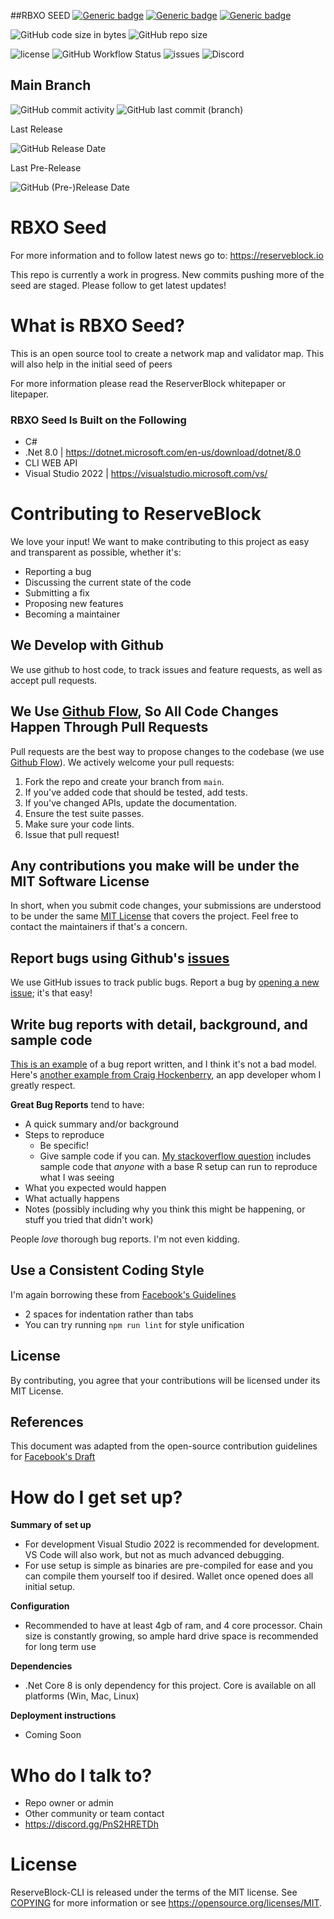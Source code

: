 ##RBXO SEED
[![Generic badge](https://img.shields.io/badge/IDE-VS2022-blue.svg)](https://shields.io/)
[![Generic badge](https://img.shields.io/badge/C%23-10%2E0-blue.svg)](https://shields.io/)
[![Generic badge](https://img.shields.io/badge/%2ENet%20Core-6%2E0-blue.svg)](https://shields.io/)

![GitHub code size in bytes](https://img.shields.io/github/languages/code-size/ReserveBlockIO/RBXOSeed)
![GitHub repo size](https://img.shields.io/github/repo-size/ReserveBlockIO/RBXOSeed)

![license](https://img.shields.io/github/license/ReserveBlockIO/RBXOSeed)
![GitHub Workflow Status](https://img.shields.io/github/actions/workflow/status/ReserveBlockIO/RBXOSeed/dotnet.yml)
![issues](https://img.shields.io/github/issues/ReserveBlockIO/RBXOSeed)
![Discord](https://img.shields.io/discord/917499597692211260?label=discord)

##  Main Branch 
![GitHub commit activity](https://img.shields.io/github/commit-activity/m/ReserveBlockIO/RBXOSeed)
![GitHub last commit (branch)](https://img.shields.io/github/last-commit/ReserveBlockIO/RBXOSeed/main)

Last Release

![GitHub Release Date](https://img.shields.io/github/release-date/ReserveBlockIO/RBXOSeed)

Last Pre-Release

![GitHub (Pre-)Release Date](https://img.shields.io/github/release-date-pre/ReserveBlockIO/RBXOSeed)

# RBXO Seed
For more information and to follow latest news go to:
https://reserveblock.io

This repo is currently a work in progress. New commits pushing more of the seed are staged. Please follow to get latest updates!

# What is RBXO Seed?
This is an open source tool to create a network map and validator map. This will also help in the initial seed of peers

For more information please read the ReserverBlock whitepaper or litepaper.

### RBXO Seed Is Built on the Following ###

* C#
* .Net 8.0 | https://dotnet.microsoft.com/en-us/download/dotnet/8.0
* CLI WEB API
* Visual Studio 2022 | https://visualstudio.microsoft.com/vs/

# Contributing to ReserveBlock
We love your input! We want to make contributing to this project as easy and transparent as possible, whether it's:

- Reporting a bug
- Discussing the current state of the code
- Submitting a fix
- Proposing new features
- Becoming a maintainer

## We Develop with Github
We use github to host code, to track issues and feature requests, as well as accept pull requests.

## We Use [Github Flow](https://guides.github.com/introduction/flow/index.html), So All Code Changes Happen Through Pull Requests
Pull requests are the best way to propose changes to the codebase (we use [Github Flow](https://guides.github.com/introduction/flow/index.html)). We actively welcome your pull requests:

1. Fork the repo and create your branch from `main`.
2. If you've added code that should be tested, add tests.
3. If you've changed APIs, update the documentation.
4. Ensure the test suite passes.
5. Make sure your code lints.
6. Issue that pull request!

## Any contributions you make will be under the MIT Software License
In short, when you submit code changes, your submissions are understood to be under the same [MIT License](http://choosealicense.com/licenses/mit/) that covers the project. Feel free to contact the maintainers if that's a concern.

## Report bugs using Github's [issues](https://github.com/briandk/transcriptase-atom/issues)
We use GitHub issues to track public bugs. Report a bug by [opening a new issue](); it's that easy!

## Write bug reports with detail, background, and sample code
[This is an example](http://stackoverflow.com/q/12488905/180626) of a bug report written, and I think it's not a bad model. Here's [another example from Craig Hockenberry](http://www.openradar.me/11905408), an app developer whom I greatly respect.

**Great Bug Reports** tend to have:

- A quick summary and/or background
- Steps to reproduce
  - Be specific!
  - Give sample code if you can. [My stackoverflow question](http://stackoverflow.com/q/12488905/180626) includes sample code that *anyone* with a base R setup can run to reproduce what I was seeing
- What you expected would happen
- What actually happens
- Notes (possibly including why you think this might be happening, or stuff you tried that didn't work)

People *love* thorough bug reports. I'm not even kidding.

## Use a Consistent Coding Style
I'm again borrowing these from [Facebook's Guidelines](https://github.com/facebook/draft-js/blob/a9316a723f9e918afde44dea68b5f9f39b7d9b00/CONTRIBUTING.md)

* 2 spaces for indentation rather than tabs
* You can try running `npm run lint` for style unification

## License
By contributing, you agree that your contributions will be licensed under its MIT License.

## References
This document was adapted from the open-source contribution guidelines for [Facebook's Draft](https://github.com/facebook/draft-js/blob/a9316a723f9e918afde44dea68b5f9f39b7d9b00/CONTRIBUTING.md)


# How do I get set up?

**Summary of set up**

- For development Visual Studio 2022 is recommended for development. VS Code will also work, but not as much advanced debugging.
- For use setup is simple as binaries are pre-compiled for ease and you can compile them yourself too if desired. Wallet once opened does all initial setup.

**Configuration**

- Recommended to have at least 4gb of ram, and 4 core processor. Chain size is constantly growing, so ample hard drive space is recommended for long term use

**Dependencies**

- .Net Core 8 is only dependency for this project. Core is available on all platforms (Win, Mac, Linux)

**Deployment instructions**
- Coming Soon

# Who do I talk to? ###

* Repo owner or admin
* Other community or team contact
* https://discord.gg/PnS2HRETDh

# License

ReserveBlock-CLI is released under the terms of the MIT license. See [COPYING](COPYING) for more
information or see https://opensource.org/licenses/MIT.

